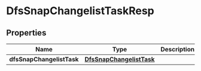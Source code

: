 # DfsSnapChangelistTaskResp

## Properties
Name | Type | Description | Notes
------------ | ------------- | ------------- | -------------
**dfsSnapChangelistTask** | [**DfsSnapChangelistTask**](DfsSnapChangelistTask.md) |  | 
